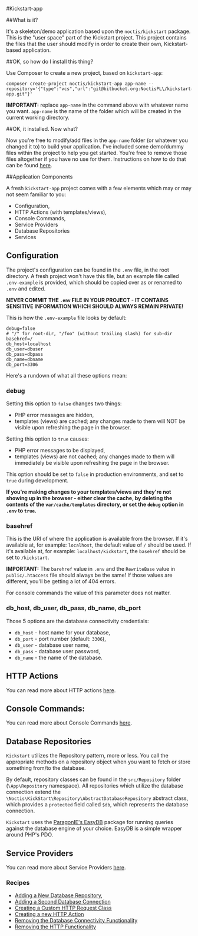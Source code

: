 #Kickstart-app

##What is it?

It's a skeleton/demo application based upon the `noctis/kickstart` package. This is the "user space" part of the 
Kickstart project. This project contains the files that the user should modify in order to create their own,
Kickstart-based application.

##OK, so how do I install this thing?

Use Composer to create a new project, based on `kickstart-app`:

```shell
composer create-project noctis/kickstart-app app-name --repository='{"type":"vcs","url":"git@bitbucket.org:NoctisPL\/kickstart-app.git"}'
```

**IMPORTANT:** replace `app-name` in the command above with whatever name you want. `app-name` is the name of the folder 
which will be created in the current working directory.

##OK, it installed. Now what?

Now you're free to modify/add files in the `app-name` folder (or whatever you changed it to)  to build your application. 
I've included some demo/dummy files within the project to help you get started. You're free to remove those files 
altogether if you have no use for them. Instructions on how to do that can be found 
[here](docs/cookbook/Removing_Dummy_Code.md).

##Application Components

A fresh `kickstart-app` project comes with a few elements which may or may not seem familiar to you:

* Configuration,
* HTTP Actions (with templates/views),
* Console Commands,
* Service Providers
* Database Repositories
* Services

## Configuration

The project's configuration can be found in the `.env` file, in the root directory. A fresh project won't have this
file, but an example file called `.env-example` is provided, which should be copied over as or renamed to `.env` and 
edited.

**NEVER COMMIT THE `.env` FILE IN YOUR PROJECT - IT CONTAINS SENSITIVE INFORMATION WHICH SHOULD ALWAYS REMAIN PRIVATE!**

This is how the `.env-example` file looks by default:

```dotenv
debug=false
# "/" for root-dir, "/foo" (without trailing slash) for sub-dir
basehref=/
db_host=localhost
db_user=dbuser
db_pass=dbpass
db_name=dbname
db_port=3306
```

Here's a rundown of what all these options mean:

### debug

Setting this option to `false` changes two things:

* PHP error messages are hidden,
* templates (views) are cached; any changes made to them will NOT be visible upon refreshing the page in the browser.

Setting this option to `true` causes:

* PHP error messages to be displayed,
* templates (views) are not cached; any changes made to them will immediately be visible upon refreshing the page in the
  browser.

This option should be set to `false` in production environments, and set to `true` during development.

**If you're making changes to your templates/views and they're not showing up in the browser - either clear the cache,
by deleting the contents of the `var/cache/templates` directory, or set the `debug` option in `.env` to `true`.**

### basehref

This is the URI of where the application is available from the browser. If it's available at, for example:
`localhost`, the default value of `/` should be used. If it's available at, for example: `localhost/kickstart`, the
`basehref` should be set to `/kickstart`.

**IMPORTANT:** The `barehref` value in `.env` and the `RewriteBase` value in `public/.htaccess` file should always be 
the same! If those values are different, you'll be getting a lot of 404 errors.

For console commands the value of this parameter does not matter.

### db_host, db_user, db_pass, db_name, db_port

Those 5 options are the database connectivity credentials:

* `db_host` - host name for your database,
* `db_port` - port number (default: `3306`),
* `db_user` - database user name,
* `db_pass` - database user password,
* `db_name` - the name of the database.

## HTTP Actions

You can read more about HTTP actions [here](docs/HTTP.md).

## Console Commands:

You can read more about Console Commands [here](docs/Console.md).

## Database Repositories

`Kickstart` utilizes the Repository pattern, more or less. You call the appropriate methods on a repository object when
you want to fetch or store something from/to the database. 

By default, repository classes can be found in the `src/Repository` folder (`\App\Repository` namespace). All 
repositories which utilize the database connection extend the `\Noctis\KickStart\Repository\AbstractDatabaseRepository` 
abstract class, which provides a `protected` field called `$db`, which represents the database connection.

`Kickstart` uses the [ParagonIE's EasyDB](https://github.com/paragonie/easydb) package for running queries against the
database engine of your choice. EasyDB is a simple wrapper around PHP's PDO.

## Service Providers

You can read more about Service Providers [here](docs/Service_Providers.md).

### Recipes

* [Adding a New Database Repository](docs/cookbook/Adding_Database_Repository.md),
* [Adding a Second Database Connection](docs/cookbook/Adding_Second_Database_Connection.md)
* [Creating a Custom HTTP Request Class](docs/cookbook/Custom_Http_Request.md)
* [Creating a new HTTP Action](docs/cookbook/New_Http_Action.md)
* [Removing the Database Connectivity Functionality](docs/cookbook/Removing_Database_Connectivity.md)
* [Removing the HTTP Functionality](docs/cookbook/Removing_Http_Functionality.md)
